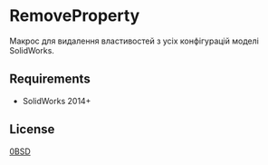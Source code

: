 ﻿# RemoveProperty

Макрос для видалення властивостей з усіх конфігурацій моделі SolidWorks.

## Requirements

- SolidWorks 2014+

## License

[0BSD](https://opensource.org/licenses/0BSD)
